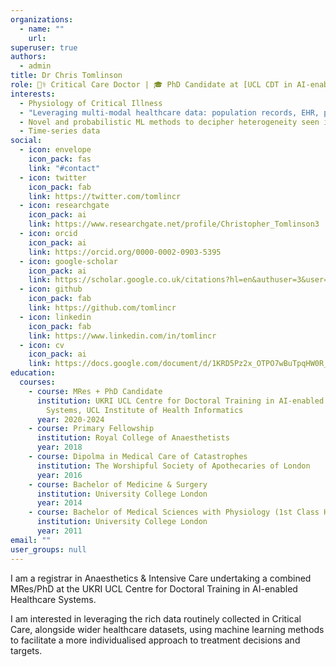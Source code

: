 ```yaml
---
organizations:
  - name: ""
    url:
superuser: true
authors:
  - admin
title: Dr Chris Tomlinson
role: 👨‍⚕️ Critical Care Doctor | 🎓 PhD Candidate at [UCL CDT in AI-enabled Healthcare](https://www.ucl.ac.uk/aihealth-cdt/)
interests:
  - Physiology of Critical Illness
  - "Leveraging multi-modal healthcare data: population records, EHR, physiological variables, biomarkers, pan-omics"
  - Novel and probabilistic ML methods to decipher heterogeneity seen in patient's responses to the complex interactions between comorbidities and acute illness
  - Time-series data
social:
  - icon: envelope
    icon_pack: fas
    link: "#contact"
  - icon: twitter
    icon_pack: fab
    link: https://twitter.com/tomlincr
  - icon: researchgate
    icon_pack: ai
    link: https://www.researchgate.net/profile/Christopher_Tomlinson3
  - icon: orcid
    icon_pack: ai
    link: https://orcid.org/0000-0002-0903-5395
  - icon: google-scholar
    icon_pack: ai
    link: https://scholar.google.co.uk/citations?hl=en&authuser=3&user=NcKe1aEAAAAJ
  - icon: github
    icon_pack: fab
    link: https://github.com/tomlincr
  - icon: linkedin
    icon_pack: fab
    link: https://www.linkedin.com/in/tomlincr
  - icon: cv
    icon_pack: ai
    link: https://docs.google.com/document/d/1KRD5Pz2x_OTPO7wBuTpqHW0R_VNuUYDSHeXipo_R0tI
education:
  courses:
    - course: MRes + PhD Candidate
      institution: UKRI UCL Centre for Doctoral Training in AI-enabled Healthcare
        Systems, UCL Institute of Health Informatics
      year: 2020-2024
    - course: Primary Fellowship
      institution: Royal College of Anaesthetists
      year: 2018
    - course: Dipolma in Medical Care of Catastrophes
      institution: The Worshipful Society of Apothecaries of London
      year: 2016
    - course: Bachelor of Medicine & Surgery
      institution: University College London
      year: 2014
    - course: Bachelor of Medical Sciences with Physiology (1st Class Hons)
      institution: University College London
      year: 2011
email: ""
user_groups: null
---
```


I am a registrar in Anaesthetics & Intensive Care undertaking a combined MRes/PhD at the UKRI UCL Centre for Doctoral Training in AI-enabled Healthcare Systems.

I am interested in leveraging the rich data routinely collected in Critical Care, alongside wider healthcare datasets, using machine learning methods to facilitate a more individualised approach to treatment decisions and targets.
